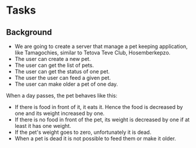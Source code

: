 # Tasks

## Background

- We are going to create a server that manage a pet keeping application, like Tamagochies, similar to Tetova Teve Club, Hosemberkepzo.
- The user can create a new pet.
- The user can get the list of pets.
- The user can get the status of one pet.
- The user the user can feed a given pet.
- The user can make older a pet of one day.

When a day passes, the pet behaves like this:

- If there is food in front of it, it eats it. Hence the food is decreased by one and its weight increased by one.
- If there is no food in front of the pet, its weight is decreased by one if at least it has one weight.
- If the pet's weight goes to zero, unfortunately it is dead.
- When a pet is dead it is not possible to feed them or make it older.


